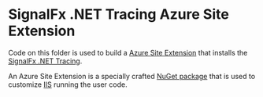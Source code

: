 # SignalFx .NET Tracing Azure Site Extension

Code on this folder is used to build a [Azure Site Extension](https://github.com/projectkudu/kudu/wiki/Azure-Site-Extensions)
that installs the [SignalFx .NET Tracing](../../README.md).

An Azure Site Extension is a specially crafted [NuGet package](https://www.nuget.org/)
that is used to customize [IIS](https://www.iis.net/) running the user code.
 